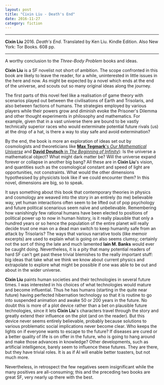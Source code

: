 ```yaml
---
layout: post
title: "Cixin Liu - Death's End"
date: 2016-11-27
category: fiction
---
```


***
<b>Cixin Liu</b> 2016. _Death's End_. Translated by Ken Liu. Kindle Edition.  Also New York: Tor Books. 608 pp.

***


A worthy conclusion to the _Three-Body Problem_ books and ideas.

**Cixin Liu** is a SF novelist not short of ambition.  The scope confronted in this book are likely to leave the reader, for a while, uninterested in little issues in the here and now.  As might be expected by a novel which ends at the end of the universe, and scouts out so many original ideas along the journey.  

The first parts of this novel feel like a realisation of game theory with scenarios played out between the civilisations of Earth and Trisolaris, and also between factions of humans.  The strategies employed by various players while their powers grow and diminish evoke the Prisoner's Dilemma and other thought experiments in philosophy and mathematics.  For example, given that in a vast universe there are bound to be vastly technically superior races who would exterminate potential future rivals (us) at the drop of a hat, is there a way to stay safe and avoid extermination?    

By the end, the book is more an exploration of ideas set out by cosmologists and theoreticians like [**Max Tegmark**'s _Our Mathematical Universe_](http://space.mit.edu/home/tegmark/mathematical.html) and [**David Deutsch** in _The Beginning of Infinity_](http://timeteam.github.io/physics%20and%20mathematics/philosophy/2014/12/12/The-Beginning-of-Infinity.html)): Is the universe a mathematical object?  What might dark matter be?  Will the universe expand forever or collapse in another big bang?   All these are in **Cixin Liu**'s vision, and quantities such as the cosmological constant and speed of light are opportunities, not constraints. What would the other dimensions hypothesised by physicists look like if we could encounter them? In this novel, dimensions are big, so to speak. 

It says something about this book that contemporary theories in physics and cosmology are weaved into the story in an entirely (to me) believable way, yet human interactions often seem to be lifted out of pop psychology and future political scenarious seem naïve and unbelievable.  Remembering how vanishingly few rational humans have been elected to positions of political power up to now in human history, is it really plausible that only a hundred years or so hence the population of the entire planet will really decide trust one man on a dead man switch to keep humanity safe from an attack by Trisolaris? The ways that various narrative tools (like memoir excerpts) are used to explain what is going on also seems clumsy; certainly not the sort of thing the late and much lamented **Iain M. Banks** would ever be caught doing.  Nevertheless, it is a pity that many potential readers of hard SF can't get past these trivial blemishes to the really important stuff: big ideas that take what we think we know about current physics and extrapolate to explore what might be possible if one was able to be out and about in the wider universe.

**Cixin Liu** paints human societies and their technologies in several future times.  I was interested in his choices of what technologies would mature and become influential.  Thus he has humans (starting in the quite near future) having perfected hibernation technology so that it is routine to go into suspended animation and awake 50 or 200 years in the future.  No doubt this is more of a plot device rather than a bet on plausible future technologies, since it lets **Cixin Liu**'s characters travel through the story and greatly extend their influence on the plot (and on the reader).  But this device never seems entirely believable, probably because solutions to various problematic social implications never become clear. Who keeps the lights on if everyone wants to escape to the future? If diseases are cured or a better quality of life is on offer in the future, who is going to hang around and make those advances in knowledge?  Other developments, such as artificial intelligence, barely seem to influence these futures.  They are there, but they have trivial roles.  It is as if AI will enable better toasters, but not much more.

Nevertheless, in retrospect the few negatives seem insignificant while the many positives are all-consuming; this and the preceding two books are great SF, very nearly up there with the best.




